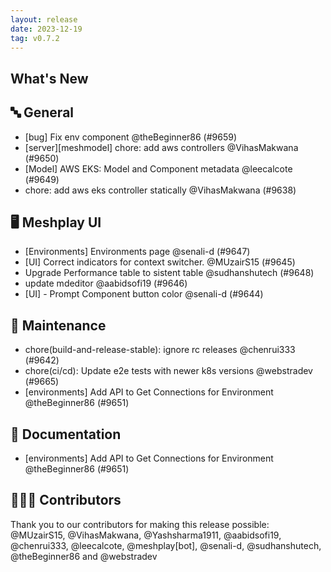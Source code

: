 ```yaml
---
layout: release
date: 2023-12-19
tag: v0.7.2
---
```


## What's New
## 🔤 General
- [bug] Fix env component @theBeginner86 (#9659)
- [server][meshmodel] chore: add aws controllers @VihasMakwana (#9650)
- [Model] AWS EKS: Model and Component metadata @leecalcote (#9649)
- chore: add aws eks controller statically @VihasMakwana (#9638)

## 🖥 Meshplay UI

- [Environments] Environments page @senali-d (#9647)
- [UI] Correct indicators for context switcher. @MUzairS15 (#9645)
- Upgrade Performance table to sistent table @sudhanshutech (#9648)
- update mdeditor @aabidsofi19 (#9646)
- [UI] - Prompt Component button color @senali-d (#9644)

## 🧰 Maintenance

- chore(build-and-release-stable): ignore rc releases @chenrui333 (#9642)
- chore(ci/cd): Update e2e tests with newer k8s versions @webstradev (#9665)
- [environments] Add API to Get Connections for Environment @theBeginner86 (#9651)

## 📖 Documentation

- [environments] Add API to Get Connections for Environment @theBeginner86 (#9651)

## 👨🏽‍💻 Contributors

Thank you to our contributors for making this release possible:
@MUzairS15, @VihasMakwana, @Yashsharma1911, @aabidsofi19, @chenrui333, @leecalcote, @meshplay[bot], @senali-d, @sudhanshutech, @theBeginner86 and @webstradev

